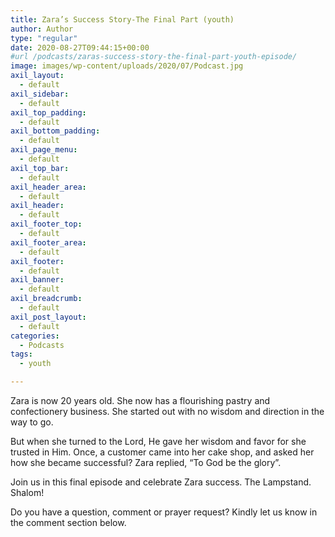 ```yaml
---
title: Zara’s Success Story-The Final Part (youth)
author: Author
type: "regular"
date: 2020-08-27T09:44:15+00:00
#url /podcasts/zaras-success-story-the-final-part-youth-episode/
image: images/wp-content/uploads/2020/07/Podcast.jpg
axil_layout:
  - default
axil_sidebar:
  - default
axil_top_padding:
  - default
axil_bottom_padding:
  - default
axil_page_menu:
  - default
axil_top_bar:
  - default
axil_header_area:
  - default
axil_header:
  - default
axil_footer_top:
  - default
axil_footer_area:
  - default
axil_footer:
  - default
axil_banner:
  - default
axil_breadcrumb:
  - default
axil_post_layout:
  - default
categories:
  - Podcasts
tags:
  - youth

---
```

Zara is now 20 years old. She now has a flourishing pastry and confectionery business. She started out with no wisdom and direction in the way to go.

But when she turned to the Lord, He gave her wisdom and favor for she trusted in Him. Once, a customer came into her cake shop, and asked her how she became successful? Zara replied, &#8220;To God be the glory&#8221;.

Join us in this final episode and celebrate Zara success. The Lampstand. Shalom!

Do you have a question, comment or prayer request? Kindly let us know in the comment section below.